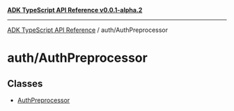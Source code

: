 [**ADK TypeScript API Reference v0.0.1-alpha.2**](../../README.md)

***

[ADK TypeScript API Reference](../../modules.md) / auth/AuthPreprocessor

# auth/AuthPreprocessor

## Classes

- [AuthPreprocessor](classes/AuthPreprocessor.md)
